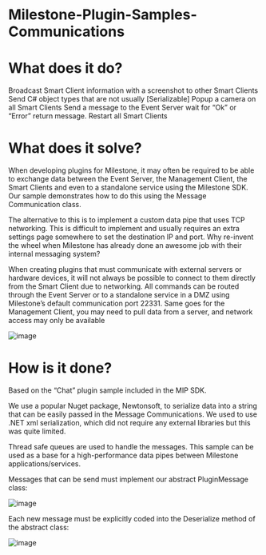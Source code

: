 # Milestone-Plugin-Samples-Communications

# What does it do?

Broadcast Smart Client information with a screenshot to other Smart Clients
Send C# object types that are not usually [Serializable]
Popup a camera on all Smart Clients
Send a message to the Event Server wait for “Ok” or “Error” return message.
Restart all Smart Clients

# What does it solve?

When developing plugins for Milestone, it may often be required to be able to exchange data between the Event Server, the Management Client, the Smart Clients and even to a standalone service using the Milestone SDK. Our sample demonstrates how to do this using the Message Communication class.

The alternative to this is to implement a custom data pipe that uses TCP networking. This is difficult to implement and usually requires an extra settings page somewhere to set the destination IP and port. Why re-invent the wheel when Milestone has already done an awesome job with their internal messaging system?

When creating plugins that must communicate with external servers or hardware devices, it will not always be possible to connect to them directly from the Smart Client due to networking. All commands can be routed through the Event Server or to a standalone service in a DMZ using Milestone’s default communication port 22331.
Same goes for the Management Client, you may need to pull data from a server, and network access may only be available 

![image](https://user-images.githubusercontent.com/65533203/161709556-5adc0c43-c11e-4d44-9826-57608a12c5d6.png)

# How is it done?

Based on the “Chat” plugin sample included in the MIP SDK.

We use a popular Nuget package, Newtonsoft, to serialize data into a string that can be easily passed in the Message Communications. We used to use .NET xml serialization, which did not require any external libraries but this was quite limited.  

Thread safe queues are used to handle the messages. This sample can be used as a base for a high-performance data pipes between Milestone applications/services.

Messages that can be send must implement our abstract PluginMessage class:

![image](https://user-images.githubusercontent.com/65533203/161710341-6459c50c-b28f-4f5c-a7db-2408a89e059b.png)

Each new message must be explicitly coded into the Deserialize method of the abstract class:

![image](https://user-images.githubusercontent.com/65533203/161710022-357871a6-a2df-4c44-8d5d-fea9ed73002e.png)


